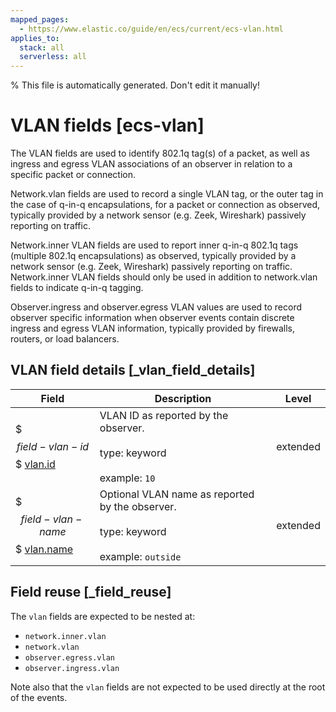 ```yaml
---
mapped_pages:
  - https://www.elastic.co/guide/en/ecs/current/ecs-vlan.html
applies_to:
  stack: all
  serverless: all
---
```

% This file is automatically generated. Don't edit it manually!

# VLAN fields [ecs-vlan]

The VLAN fields are used to identify 802.1q tag(s) of a packet, as well as ingress and egress VLAN associations of an observer in relation to a specific packet or connection.

Network.vlan fields are used to record a single VLAN tag, or the outer tag in the case of q-in-q encapsulations, for a packet or connection as observed, typically provided by a network sensor (e.g. Zeek, Wireshark) passively reporting on traffic.

Network.inner VLAN fields are used to report inner q-in-q 802.1q tags (multiple 802.1q encapsulations) as observed, typically provided by a network sensor  (e.g. Zeek, Wireshark) passively reporting on traffic. Network.inner VLAN fields should only be used in addition to network.vlan fields to indicate q-in-q tagging.

Observer.ingress and observer.egress VLAN values are used to record observer specific information when observer events contain discrete ingress and egress VLAN information, typically provided by firewalls, routers, or load balancers.

## VLAN field details [_vlan_field_details]

| Field | Description | Level |
| --- | --- | --- |
| $$$field-vlan-id$$$ [vlan.id](#field-vlan-id) | VLAN ID as reported by the observer.<br><br>type: keyword<br><br>example: `10` | extended |
| $$$field-vlan-name$$$ [vlan.name](#field-vlan-name) | Optional VLAN name as reported by the observer.<br><br>type: keyword<br><br>example: `outside` | extended |

## Field reuse [_field_reuse]

The `vlan` fields are expected to be nested at:

* `network.inner.vlan`
* `network.vlan`
* `observer.egress.vlan`
* `observer.ingress.vlan`

Note also that the `vlan` fields are not expected to be used directly at the root of the events.
